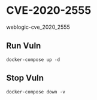 # CVE-2020-2555

weblogic-cve_2020_2555

## Run Vuln

```
docker-compose up -d
```

## Stop Vuln

```
docker-compose down -v
```


